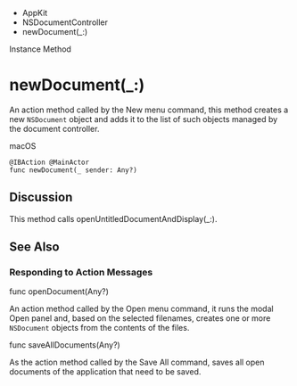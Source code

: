 

- AppKit
- NSDocumentController
-  newDocument(\_:) 

Instance Method

# newDocument(\_:)

An action method called by the New menu command, this method creates a new `NSDocument` object and adds it to the list of such objects managed by the document controller.

macOS

``` source
@IBAction @MainActor
func newDocument(_ sender: Any?)
```

## Discussion

This method calls openUntitledDocumentAndDisplay(_:).

## See Also

### Responding to Action Messages

func openDocument(Any?)

An action method called by the Open menu command, it runs the modal Open panel and, based on the selected filenames, creates one or more `NSDocument` objects from the contents of the files.

func saveAllDocuments(Any?)

As the action method called by the Save All command, saves all open documents of the application that need to be saved.

